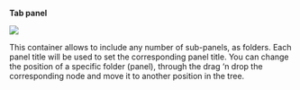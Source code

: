 **Tab panel**

![](http://4wsplatform.org/wp-content/uploads/2018/01/folders.png)

This container allows to include any number of sub-panels, as folders. Each panel title will be used to set the corresponding panel title. You can change the position of a specific folder \(panel\), through the drag ‘n drop the corresponding node and move it to another position in the tree.

